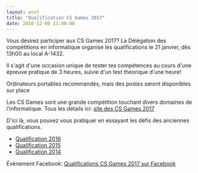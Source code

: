 ```yaml
---
layout: post
title: "Qualification CS Games 2017"
date: 2016-12-06 11:00:00
---
```


Vous désirez participer aux CS Games 2017? La Délégation des compétitions en informatique organise les qualifications le 21 janvier, dès 13h00 au local A-1432.

Il s'agit d'une occasion unique de tester tes compétences au cours d'une épreuve pratique de 3 heures, suivie d'un test théorique d'une heure!

Ordinateurs portables recommandés, mais des postes seront disponibles sur place

Les CS Games sont une grande compétition touchant divers domaines de l'informatique. Tous les détails ici: [site des CS Games 2017](http://2017.csgames.org/)


D'ici là, vous pouvez vous pratiquer en essayant les défis des anciennes qualifications. 

* [Qualification 2016](https://github.com/dciets/qualif_csgames_2016)
* [Qualification 2015](https://github.com/dciets/qualif_csgames_2015)
* [Qualification 2014](https://github.com/dciets/qualif_csgames_2014)

Évènement Facebook: [Qualifications CS Games 2017 sur Facebook](https://www.facebook.com/events/581487222059140/)

